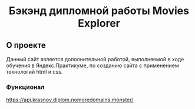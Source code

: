 <h1 align="center">Бэкэнд дипломной работы Movies Explorer</h1>

## О проекте

Данный сайт является дополнительной работой, выполняемой в ходе обучения в Яндекс.Практикуме, по созданию сайта с применением технологий html и css.

### Функционал




https://api.krasnov.diplom.nomoredomains.monster/

